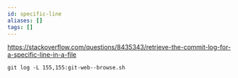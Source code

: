 ```yaml
---
id: specific-line
aliases: []
tags: []
---
```


https://stackoverflow.com/questions/8435343/retrieve-the-commit-log-for-a-specific-line-in-a-file

`git log -L 155,155:git-web--browse.sh`
